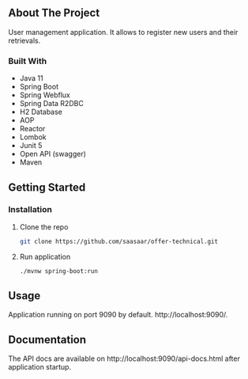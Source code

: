 ## About The Project
User management application. It allows to register new users and their retrievals.
### Built With
- Java 11
- Spring Boot 
- Spring Webflux
- Spring Data R2DBC
- H2 Database
- AOP
- Reactor
- Lombok
- Junit 5
- Open API (swagger)
- Maven

## Getting Started
### Installation

1. Clone the repo
   ```sh
   git clone https://github.com/saasaar/offer-technical.git
   ```
2. Run application
   ```sh
   ./mvnw spring-boot:run
   ```
## Usage

Application running on port 9090 by default. http://localhost:9090/.

## Documentation
The API docs are available on http://localhost:9090/api-docs.html after application startup.
